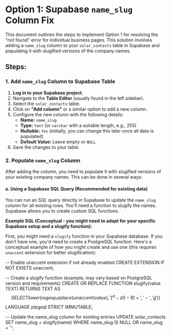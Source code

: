 # Option 1: Supabase `name_slug` Column Fix

This document outlines the steps to implement Option 1 for resolving the "not found" error for individual business pages. This solution involves adding a `name_slug` column to your `solar_contacts` table in Supabase and populating it with slugified versions of the company names.

## Steps:

### 1. Add `name_slug` Column to Supabase Table

1.  **Log in to your Supabase project.**
2.  Navigate to the **Table Editor** (usually found in the left sidebar).
3.  Select the `solar_contacts` table.
4.  Click on **"Add column"** or a similar option to add a new column.
5.  Configure the new column with the following details:
    *   **Name:** `name_slug`
    *   **Type:** `text` (or `varchar` with a suitable length, e.g., 255)
    *   **Nullable:** `Yes` (initially, you can change this later once all data is populated)
    *   **Default Value:** Leave empty or `NULL`
6.  Save the changes to your table.

### 2. Populate `name_slug` Column

After adding the column, you need to populate it with slugified versions of your existing company names. This can be done in several ways:

#### a. Using a Supabase SQL Query (Recommended for existing data)

You can run an SQL query directly in Supabase to update the `name_slug` column for all existing rows. You'll need a function to slugify the names. Supabase allows you to create custom SQL functions.

**Example SQL (Conceptual - you might need to adapt for your specific Supabase setup and a slugify function):**

First, you might need a `slugify` function in your Supabase database. If you don't have one, you'd need to create a PostgreSQL function. Here's a conceptual example of how you might create and use one (this requires `unaccent` extension for better slugification):

-- Enable unaccent extension if not already enabled
CREATE EXTENSION IF NOT EXISTS unaccent;

-- Create a slugify function (example, may vary based on PostgreSQL version and requirements)
CREATE OR REPLACE FUNCTION slugify(value TEXT) RETURNS TEXT AS $$
  SELECT lower(regexp_replace(unaccent(value), '[^a-z0-9]+', '-', 'g'))
$$ LANGUAGE plpgsql STRICT IMMUTABLE;

-- Update the name_slug column for existing entries
UPDATE solar_contacts
SET name_slug = slugify(name)
WHERE name_slug IS NULL OR name_slug = '';